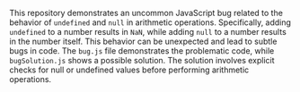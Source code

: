 This repository demonstrates an uncommon JavaScript bug related to the behavior of `undefined` and `null` in arithmetic operations. Specifically, adding `undefined` to a number results in `NaN`, while adding `null` to a number results in the number itself. This behavior can be unexpected and lead to subtle bugs in code. The `bug.js` file demonstrates the problematic code, while `bugSolution.js` shows a possible solution.  The solution involves explicit checks for null or undefined values before performing arithmetic operations.